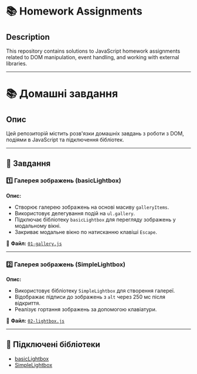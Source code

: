 # 📚 Homework Assignments

## Description
This repository contains solutions to JavaScript homework assignments related to DOM manipulation, event handling, and working with external libraries.

---

# 📚 Домашні завдання

## Опис
Цей репозиторій містить розв'язки домашніх завдань з роботи з DOM, подіями в JavaScript та підключення бібліотек.

---

## 📌 Завдання

### 1️⃣ Галерея зображень (basicLightbox)
**Опис:**
- Створює галерею зображень на основі масиву `galleryItems`.
- Використовує делегування подій на `ul.gallery`.
- Підключає бібліотеку `basicLightbox` для перегляду зображень у модальному вікні.
- Закриває модальне вікно по натисканню клавіші `Escape`.

📁 **Файл:** [`01-gallery.js`](js/01-gallery.js)

---

### 2️⃣ Галерея зображень (SimpleLightbox)
**Опис:**
- Використовує бібліотеку `SimpleLightbox` для створення галереї.
- Відображає підписи до зображень з `alt` через 250 мс після відкриття.
- Реалізує гортання зображень за допомогою клавіатури.

📁 **Файл:** [`02-lightbox.js`](js/02-lightbox.js)

---

## 🔗 Підключені бібліотеки
- [basicLightbox](https://github.com/electerious/basicLightbox)
- [SimpleLightbox](https://www.npmjs.com/package/simplelightbox)